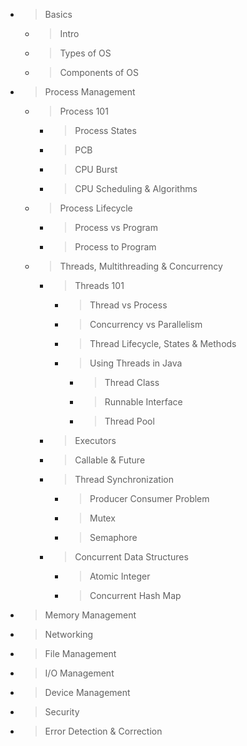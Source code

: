 - > Basics
    - > Intro
    - > Types of OS
    - > Components of OS
- > Process Management
    - > Process 101
        - > Process States
        - > PCB
        - > CPU Burst
        - > CPU Scheduling & Algorithms
    - > Process Lifecycle
        - > Process vs Program
        - > Process to Program
    - > Threads, Multithreading & Concurrency
        - > Threads 101
            - > Thread vs Process
            - > Concurrency vs Parallelism
            - > Thread Lifecycle, States & Methods
            - > Using Threads in Java
                - > Thread Class
                - > Runnable Interface
                - > Thread Pool
        - > Executors
        - > Callable & Future
        - > Thread Synchronization
            - > Producer Consumer Problem
            - > Mutex
            - > Semaphore
        - > Concurrent Data Structures
            - > Atomic Integer
            - > Concurrent Hash Map
- > Memory Management
- > Networking
- > File Management
- > I/O Management
- > Device Management
- > Security
- > Error Detection & Correction
  
